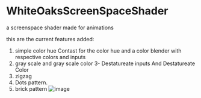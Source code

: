 # WhiteOaksScreenSpaceShader
a screenspace shader made for animations

this are the current features added:
1. simple color hue Contast for the color hue and a color blender with respective colors and inputs
2. gray scale and gray scale color
3- Destatureate inputs And Destatureate Color
4. zigzag
5. Dots pattern.
6. brick pattern
![image](https://user-images.githubusercontent.com/81419980/178408684-ae92ea09-9090-4a08-b880-cf02b02ddc06.png)
